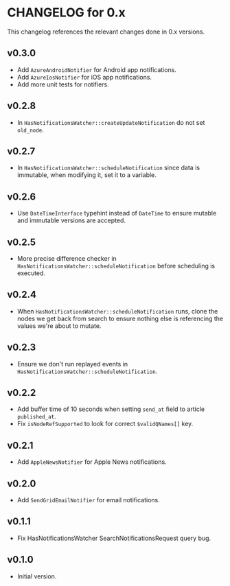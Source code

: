 # CHANGELOG for 0.x
This changelog references the relevant changes done in 0.x versions.


## v0.3.0
* Add `AzureAndroidNotifier` for Android app notifications.
* Add `AzureIosNotifier` for iOS app notifications.
* Add more unit tests for notifiers.


## v0.2.8
* In `HasNotificationsWatcher::createUpdateNotification` do not set `old_node`.


## v0.2.7
* In `HasNotificationsWatcher::scheduleNotification` since data is immutable, when modifying it, set it to a variable.


## v0.2.6
* Use `DateTimeInterface` typehint instead of `DateTime` to ensure mutable and immutable versions are accepted.


## v0.2.5
* More precise difference checker in `HasNotificationsWatcher::scheduleNotification` before scheduling is executed.


## v0.2.4
* When `HasNotificationsWatcher::scheduleNotification` runs, clone the nodes we get back from search to ensure nothing else is referencing the values we're about to mutate. 


## v0.2.3
* Ensure we don't run replayed events in `HasNotificationsWatcher::scheduleNotification`.


## v0.2.2
* Add buffer time of 10 seconds when setting `send_at` field to article `published_at`.
* Fix `isNodeRefSupported` to look for correct `$validQNames[]` key.


## v0.2.1
* Add `AppleNewsNotifier` for Apple News notifications.


## v0.2.0
* Add `SendGridEmailNotifier` for email notifications.


## v0.1.1
* Fix HasNotificationsWatcher SearchNotificationsRequest query bug.


## v0.1.0
* Initial version.

